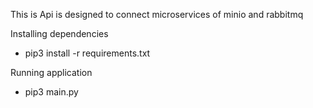 This is Api is designed to connect microservices of minio and rabbitmq

Installing dependencies
- pip3 install -r requirements.txt

Running application
- pip3 main.py
